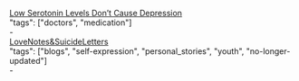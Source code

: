[Low Serotonin Levels Don’t Cause Depression](https://psychcentral.com/blog/archives/2014/09/13/low-serotonin-levels-dont-cause-depression/)<br />
"tags": ["doctors", "medication"]<br />
-<br />
[LoveNotes&SuicideLetters](http://lovenotessuicideletters.blogspot.com/)<br />
"tags": ["blogs", "self-expression", "personal_stories", "youth", "no-longer-updated"]<br />
-<br />
